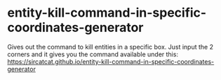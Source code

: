 # entity-kill-command-in-specific-coordinates-generator
Gives out the command to kill entities in a specific box. Just input the 2 corners and it gives you the command
available under this: https://sircatcat.github.io/entity-kill-command-in-specific-coordinates-generator

